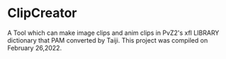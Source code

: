 # ClipCreator
A Tool which can make image clips and anim clips in PvZ2's xfl LIBRARY dictionary that PAM converted by Taiji. 
This project was compiled on February 26,2022.
